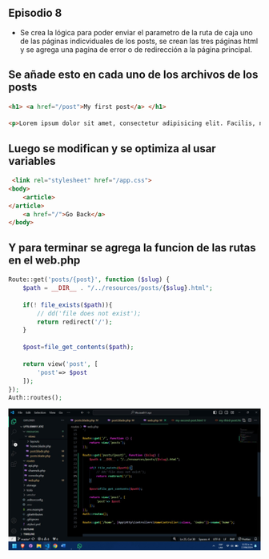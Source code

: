 ## Episodio 8
- Se crea la lógica para poder enviar el parametro de la ruta de caja uno de las páginas indicviduales de los posts, se crean las tres páginas html y se agrega una pagina de error o de redirección a la página principal.


##  Se añade esto en cada uno de los archivos de los posts
``` html
<h1> <a href="/post">My first post</a> </h1>

<p>Lorem ipsum dolor sit amet, consectetur adipisicing elit. Facilis, nostrum. Omnis laboriosam modi quia reprehenderit minima, quibusdam nam repudiandae in alias consequuntur ut quam aliquam unde, iusto officia labore accusamus.</p>
```

## Luego se modifican y se optimiza al usar variables
```html
 <link rel="stylesheet" href="/app.css">
<body>
    <article>
</article>
    <a href="/">Go Back</a>
</body>

```  

## Y para terminar se agrega la funcion de las rutas en el web.php
``` php
Route::get('posts/{post}', function ($slug) {
    $path = __DIR__ . "/../resources/posts/{$slug}.html";

    if(! file_exists($path)){
        // dd('file does not exist');
        return redirect('/');
    }

    $post=file_get_contents($path);

    return view('post', [
        'post'=> $post
    ]);
});
Auth::routes();
```
![Vista](./8.jpg)